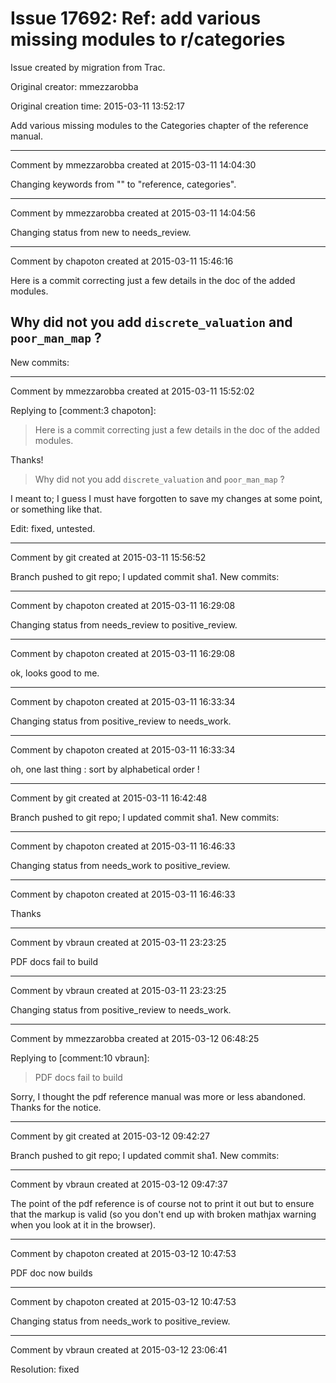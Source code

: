 # Issue 17692: Ref: add various missing modules to r/categories

Issue created by migration from Trac.

Original creator: mmezzarobba

Original creation time: 2015-03-11 13:52:17

Add various missing modules to the Categories chapter of the reference manual.


---

Comment by mmezzarobba created at 2015-03-11 14:04:30

Changing keywords from "" to "reference, categories".


---

Comment by mmezzarobba created at 2015-03-11 14:04:56

Changing status from new to needs_review.


---

Comment by chapoton created at 2015-03-11 15:46:16

Here is a commit correcting just a few details in the doc of the added modules.

Why did not you add `discrete_valuation` and `poor_man_map` ?
----
New commits:


---

Comment by mmezzarobba created at 2015-03-11 15:52:02

Replying to [comment:3 chapoton]:
> Here is a commit correcting just a few details in the doc of the added modules.

Thanks!

> Why did not you add `discrete_valuation` and `poor_man_map` ?

I meant to; I guess I must have forgotten to save my changes at some point, or something like that.

Edit: fixed, untested.


---

Comment by git created at 2015-03-11 15:56:52

Branch pushed to git repo; I updated commit sha1. New commits:


---

Comment by chapoton created at 2015-03-11 16:29:08

Changing status from needs_review to positive_review.


---

Comment by chapoton created at 2015-03-11 16:29:08

ok, looks good to me.


---

Comment by chapoton created at 2015-03-11 16:33:34

Changing status from positive_review to needs_work.


---

Comment by chapoton created at 2015-03-11 16:33:34

oh, one last thing : sort by alphabetical order !


---

Comment by git created at 2015-03-11 16:42:48

Branch pushed to git repo; I updated commit sha1. New commits:


---

Comment by chapoton created at 2015-03-11 16:46:33

Changing status from needs_work to positive_review.


---

Comment by chapoton created at 2015-03-11 16:46:33

Thanks


---

Comment by vbraun created at 2015-03-11 23:23:25

PDF docs fail to build


---

Comment by vbraun created at 2015-03-11 23:23:25

Changing status from positive_review to needs_work.


---

Comment by mmezzarobba created at 2015-03-12 06:48:25

Replying to [comment:10 vbraun]:
> PDF docs fail to build

Sorry, I thought the pdf reference manual was more or less abandoned. Thanks for the notice.


---

Comment by git created at 2015-03-12 09:42:27

Branch pushed to git repo; I updated commit sha1. New commits:


---

Comment by vbraun created at 2015-03-12 09:47:37

The point of the pdf reference is of course not to print it out but to ensure that the markup is valid (so you don't end up with broken mathjax warning when you look at it in the browser).


---

Comment by chapoton created at 2015-03-12 10:47:53

PDF doc now builds


---

Comment by chapoton created at 2015-03-12 10:47:53

Changing status from needs_work to positive_review.


---

Comment by vbraun created at 2015-03-12 23:06:41

Resolution: fixed
